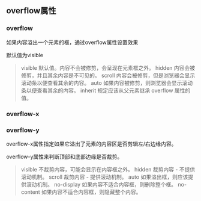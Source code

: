 ## overflow属性

### overflow

如果内容溢出一个元素的框，通过overflow属性设置效果

默认值为visible

> visible	  默认值。内容不会被修剪，会呈现在元素框之外。
> hidden	内容会被修剪，并且其余内容是不可见的。
> scroll	   内容会被修剪，但是浏览器会显示滚动条以便查看其余的内容。
> auto	     如果内容被修剪，则浏览器会显示滚动条以便查看其余的内容。
> inherit	 规定应该从父元素继承 overflow 属性的值。

### overflow-x

### overflow-y

overflow-x属性指定如果它溢出了元素的内容区是否剪辑左/右边缘内容。

overflow-y属性来判断顶部和底部边缘是否裁剪。

> visible	 	  不裁剪内容，可能会显示在内容框之外。
> hidden	 	 裁剪内容 - 不提供滚动机制。
> scroll	         裁剪内容 - 提供滚动机制。
> auto	           如果溢出框，则应该提供滚动机制。
> no-display	 如果内容不适合内容框，则删除整个框。
> no-content	如果内容不适合内容框，则隐藏整个内容。


<Valine></Valine>